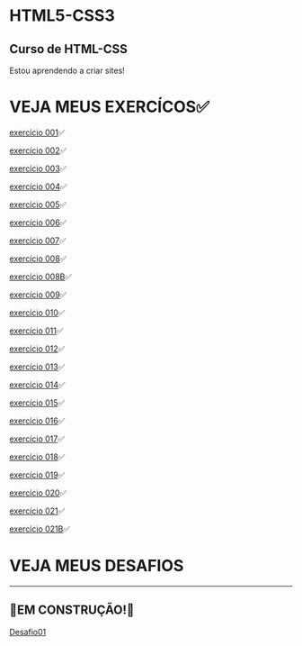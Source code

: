 # HTML5-CSS3
## Curso de HTML-CSS

 
Estou aprendendo a criar sites!

# VEJA MEUS EXERCÍCOS✅
[exercício 001](https://hiagosilvaanjos.github.io/html-css/exerc%C3%ADcios/ex001/index.html)✅

[exercício 002](https://hiagosilvaanjos.github.io/html-css/exerc%C3%ADcios/ex002/index.html)✅

[exercício 003](https://hiagosilvaanjos.github.io/html-css/exerc%C3%ADcios/ex003/index.html)✅

[exercício 004](https://hiagosilvaanjos.github.io/html-css/exerc%C3%ADcios/ex004/index.html)✅

[exercício 005](https://hiagosilvaanjos.github.io/html-css/exerc%C3%ADcios/ex005/index.html)✅

[exercício 006](https://hiagosilvaanjos.github.io/html-css/exerc%C3%ADcios/ex006/index.html)✅

[exercício 007](https://hiagosilvaanjos.github.io/html-css/exerc%C3%ADcios/ex007/index.html)✅

[exercício 008](https://hiagosilvaanjos.github.io/html-css/exerc%C3%ADcios/ex008/index.html)✅

[exercício 008B](https://hiagosilvaanjos.github.io/html-css/exerc%C3%ADcios/ex008B/index.html)✅

[exercício 009](https://hiagosilvaanjos.github.io/html-css/exerc%C3%ADcios/ex009/index.html)✅

[exercício 010](https://hiagosilvaanjos.github.io/html-css/exerc%C3%ADcios/ex010/index.html)✅

[exercício 011](https://hiagosilvaanjos.github.io/html-css/exerc%C3%ADcios/ex011/index.html)✅

[exercício 012](https://hiagosilvaanjos.github.io/html-css/exerc%C3%ADcios/ex012/index.html)✅

[exercício 013](https://hiagosilvaanjos.github.io/html-css/exerc%C3%ADcios/ex013/index.html)✅

[exercício 014](https://hiagosilvaanjos.github.io/html-css/exerc%C3%ADcios/ex014/index.html)✅

[exercício 015](https://hiagosilvaanjos.github.io/html-css/exerc%C3%ADcios/ex015/index.html)✅

[exercício 016](https://hiagosilvaanjos.github.io/html-css/exerc%C3%ADcios/ex016/index.html)✅

[exercício 017](https://hiagosilvaanjos.github.io/html-css/exerc%C3%ADcios/ex017/index.html)✅

[exercício 018](https://hiagosilvaanjos.github.io/html-css/exerc%C3%ADcios/ex018/index.html)✅

[exercício 019](https://hiagosilvaanjos.github.io/html-css/exerc%C3%ADcios/ex019/index.html)✅

[exercício 020](https://hiagosilvaanjos.github.io/html-css/exerc%C3%ADcios/ex020/index.html)✅

[exercício 021](https://hiagosilvaanjos.github.io/html-css/exerc%C3%ADcios/ex021/index.html)✅

[exercício 021B](https://hiagosilvaanjos.github.io/html-css/exerc%C3%ADcios/ex021B)✅

# VEJA MEUS DESAFIOS
***
## 🚧EM CONSTRUÇÃO!🚧
[Desafio01](https://hiagosilvaanjos.github.io/html-css/desafios/Desafio01/index.html)